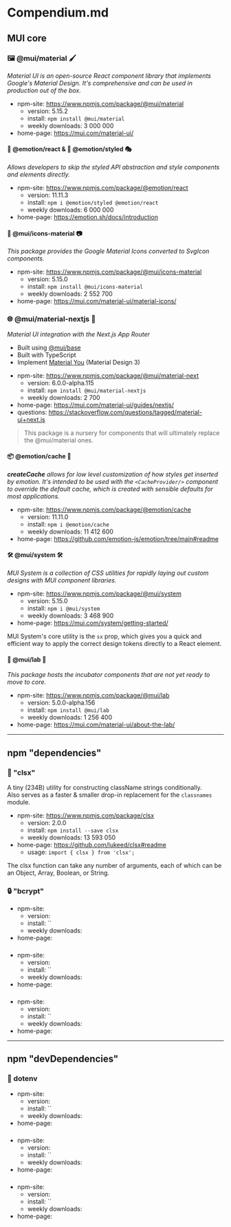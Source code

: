 # Compendium.md

## MUI core

### 🖼️ @mui/material 🖌️
_Material UI is an open-source React component library that implements Google's Material Design.
It's comprehensive and can be used in production out of the box._

* npm-site: https://www.npmjs.com/package/@mui/material
  - version: 5.15.2
  - install: `npm install @mui/material`
  - weekly downloads: 3 000 000
* home-page: https://mui.com/material-ui/

#### 🚀 @emotion/react & 💅 @emotion/styled 🎭
_Allows developers to skip the styled API abstraction and style components and elements directly._

* npm-site: https://www.npmjs.com/package/@emotion/react
  - version: 11.11.3
  - install: `npm i @emotion/styled @emotion/react`
  - weekly downloads: 6 000 000
* home-page: https://emotion.sh/docs/introduction

#### 🎨 @mui/icons-material 📷
_This package provides the Google Material Icons converted to SvgIcon components._

* npm-site: https://www.npmjs.com/package/@mui/icons-material
  - version: 5.15.0
  - install: `npm install @mui/icons-material`
  - weekly downloads: 2 552 700
* home-page: https://mui.com/material-ui/material-icons/

### 🌐 @mui/material-nextjs 🧩
_Material UI integration with the Next.js App Router_
- Built using [@mui/base](https://mui.com/base-ui/getting-started/)
- Built with TypeScript
- Implement [Material You](https://m3.material.io/) (Material Design 3)

* npm-site: https://www.npmjs.com/package/@mui/material-next
  - version: 6.0.0-alpha.115
  - install: `npm install @mui/material-nextjs`
  - weekly downloads: 2 700
* home-page: https://mui.com/material-ui/guides/nextjs/
* questions: https://stackoverflow.com/questions/tagged/material-ui+next.js

> This package is a nursery for components that will ultimately replace the @mui/material ones.

#### 📦 @emotion/cache 🧠
_**createCache** allows for low level customization of how styles get inserted by emotion. 
It's intended to be used with the `<CacheProvider/>` component to override the default cache, which is created with sensible defaults for most applications._

* npm-site: https://www.npmjs.com/package/@emotion/cache
  - version: 11.11.0
  - install: `npm i @emotion/cache`
  - weekly downloads: 11 412 600
* home-page: https://github.com/emotion-js/emotion/tree/main#readme

#### 🛠️ @mui/system 🛠️
_MUI System is a collection of CSS utilities for rapidly laying out custom designs with MUI component libraries._

* npm-site: https://www.npmjs.com/package/@mui/system
  - version: 5.15.0
  - install: `npm i @mui/system`
  - weekly downloads: 3 468 900
* home-page: https://mui.com/system/getting-started/

MUI System's core utility is the `sx` prop, which gives you a quick and efficient way to apply the correct design tokens directly to a React element.

#### 🧪 @mui/lab 🔬
_This package hosts the incubator components that are not yet ready to move to core._

* npm-site: https://www.npmjs.com/package/@mui/lab
  - version: 5.0.0-alpha.156
  - install: `npm install @mui/lab`
  - weekly downloads: 1 256 400
* home-page: https://mui.com/material-ui/about-the-lab/

- - -

## npm "dependencies"

### 🧩 "clsx"
A tiny (234B) utility for constructing className strings conditionally.\
Also serves as a faster & smaller drop-in replacement for the `classnames` module.

* npm-site: https://www.npmjs.com/package/clsx
  - version: 2.0.0
  - install: `npm install --save clsx`
  - weekly downloads: 13 593 050
* home-page: https://github.com/lukeed/clsx#readme
  - usage: `import { clsx } from 'clsx';`

The clsx function can take any number of arguments, each of which can be an Object, Array, Boolean, or String.

### 🔒 "bcrypt"

* npm-site:
  - version:
  - install: ``
  - weekly downloads:
* home-page:

### 

* npm-site:
  - version:
  - install: ``
  - weekly downloads:
* home-page:

### 

* npm-site:
  - version:
  - install: ``
  - weekly downloads:
* home-page:

- - -

## npm "devDependencies"

### 🔐 dotenv

* npm-site:
  - version:
  - install: ``
  - weekly downloads:
* home-page:


### 

* npm-site:
  - version:
  - install: ``
  - weekly downloads:
* home-page:

### 

* npm-site:
  - version:
  - install: ``
  - weekly downloads:
* home-page:
